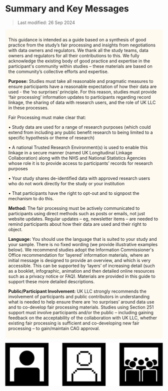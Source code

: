 # Summary and Key Messages

>Last modified: 26 Sep 2024

<div style="background-color: #fffaf0; padding: 10px; border-radius: 5px;">

This guidance is intended as a guide based on a synthesis of good practice from the study’s fair 
processing and insights from negotiations with data owners and regulators. We thank all the study 
teams, data owners and regulators for all their contributions to this.
We fully acknowledge the existing body of good practice and expertise in the participant's
community within studies – these materials are based on the community’s collective efforts and 
expertise.

**Purpose:** Studies must take all reasonable and pragmatic measures to ensure participants have a 
reasonable expectation of how their data are used - the ‘no surprises’ principle. For this reason, 
studies must provide ‘fair processing’ information updates to participants regarding record linkage, 
the sharing of data with research users, and the role of UK LLC in these processes.

Fair Processing must make clear that:

• Study data are used for a range of research purposes (which could extend from including any 
public benefit research to being limited to a specific hypothesis or theme of research)

• A national Trusted Research Environment(s) is used to enable this linkage in a secure manner 
(named UK Longitudinal Linkage Collaboration) along with the NHS and National Statistics 
Agencies whose role it is to provide access to participants’ records for research purposes

• Your study shares de-identified data with approved research users who do not work directly 
for the study or your institution

• That participants have the right to opt-out and to signpost the mechanism to do this.

**Method:** The fair processing must be actively communicated to participants using direct methods 
such as posts or emails, not just website updates. Regular updates – eg, newsletter items – are 
needed to remind participants about how their data are used and their right to object.

**Language:** You should use the language that is suited to your study and your sample. There is no 
fixed wording (we provide illustrative examples below). We recommend studies adopt the 
Information Commissioner's Office recommendation for ‘layered’ information materials, where an 
initial message is designed to provide an overview, and which is very accessible. This can be 
supported by ‘layers’ of increasing detail (such as a booklet, infographic, animation and then 
detailed online resources such as a privacy notice or FAQ). Materials are provided in this guide to support 
these more detailed descriptions.

**Public/Participant Involvement:** UK LLC strongly recommends the involvement of participants and 
public contributors in understanding what is needed to help ensure there are ‘no surprises’ around 
data use and to co-develop fair processing materials.
Studies using Section 251 support must involve participants and/or the public – including gaining 
feedback on the acceptability of the collaboration with UK LLC, whether existing fair processing is 
sufficient and co-developing new fair processing – to gain/maintain CAG approval.
 </div>

 ![UK LLC Process Illustration](/_static/UKLLC_Process_Illustration_Secure_Personalised_Data_AW.png)
